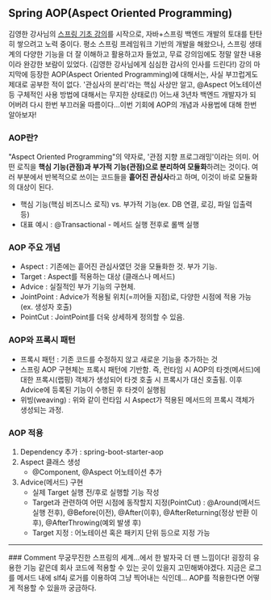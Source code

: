 ## Spring AOP(Aspect Oriented Programming)
김영한 강사님의 [스프링 기초 강의](https://www.inflearn.com/course/%EC%8A%A4%ED%94%84%EB%A7%81-%EC%9E%85%EB%AC%B8-%EC%8A%A4%ED%94%84%EB%A7%81%EB%B6%80%ED%8A%B8/dashboard)를 시작으로, 자바+스프링 백엔드 개발의 토대를 탄탄히
쌓으려고 노력 중이다. 
평소 스프링 프레임워크 기반의 개발을 해왔으나, 스프링 생태계의 다양한 기능을 더 잘 이해하고 활용하고자 들었고, 무료 강의임에도 정말 알찬 내용이라 완강한 보람이 있었다. (김영한 강사님에게 심심한 감사의 인사를 드린다!) 
강의 마지막에 등장한 AOP(Aspect Oriented Programming)에 대해서는, 사실 부끄럽게도 제대로 공부한 적이 없다. '관심사의 분리'라는 핵심 사상만 알고, @Aspect 어노테이션 등 구체적인 사용 방법에 대해서는 무지한 상태로(!)
어느새 3년차 백엔드 개발자가 되어버려 다시 한번 부끄러울 따름이다...이번 기회에 AOP의 개념과 사용법에 대해 한번 알아보자!

### AOP란?
"Aspect Oriented Programming"의 약자로, '관점 지향 프로그래밍'이라는 의미. 어떤 로직을 **핵심 기능(관점)과 부가적 기능(관점)으로 분리하여 모듈화**하려는 것이다. 여러 부분에서 반복적으로 쓰이는 코드들을 **흩어진 관심사**라고 하며, 이것이 바로 모듈화의 대상이 된다.  
 - 핵심 기능(핵심 비즈니스 로직) vs. 부가적 기능(ex. DB 연결, 로깅, 파일 입출력 등)
 - 대표 예시 : @Transactional - 메서드 실행 전후로 롤백 실행

### AOP 주요 개념
 - Aspect : 기존에는 흩어진 관심사였던 것을 모듈화한 것. 부가 기능.
 - Target : Aspect를 적용하는 대상 (클래스나 메서드)
 - Advice : 실질적인 부가 기능의 구현체. 
 - JointPoint : Advice가 적용될 위치(=끼어들 지점)로, 다양한 시점에 적용 가능 (ex. 생성자 호출)
 - PointCut : JointPoint를 더욱 상세하게 정의할 수 있음. 

### AOP와 프록시 패턴
 - 프록시 패턴 : 기존 코드를 수정하지 않고 새로운 기능을 추가하는 것
 - 스프링 AOP 구현체는 프록시 패턴에 기반함. 즉, 런타임 시 AOP의 타겟(메서드)에 대한 프록시(랩핑) 객체가 생성되어 타겟 호출 시 프록시가 대신 호출됨. 이후 Advice에 등록된 기능이 수행된 후 타겟이 실행됨
 - 위빙(weaving) : 위와 같이 런타임 시 Aspect가 적용된 메서드의 프록시 객체가 생성되는 과정.

### AOP 적용
1. Dependency 추가 : spring-boot-starter-aop
2. Aspect 클래스 생성
   - @Component, @Aspect 어노테이션 추가
3. Advice(메서드) 구현
   - 실제 Target 실행 전/후로 실행할 기능 작성
   - Target과 관련하여 어떤 시점에 동작할지 지정(PointCut) : @Around(메서드 실행 전후), @Before(이전), @After(이후), @AfterReturning(정상 반환 이후), @AfterThrowing(예외 발생 후)
   - Target 지정 : 어노테이션 혹은 패키지 단위 등으로 지정 가능


<hr/>
### Comment
무궁무진한 스프링의 세계...에서 한 발자국 더 뗀 느낌이다! 굉장히 유용한 기능 같은데 회사 코드에 적용할 수 있는 곳이 있을지 고민해봐야겠다. 지금은 로그를 메서드 내에 slf4j 로거를 이용하여 그냥 찍어내는 식인데... AOP를 적용한다면 어떻게 적용할 수 있을까 궁금하다. 
